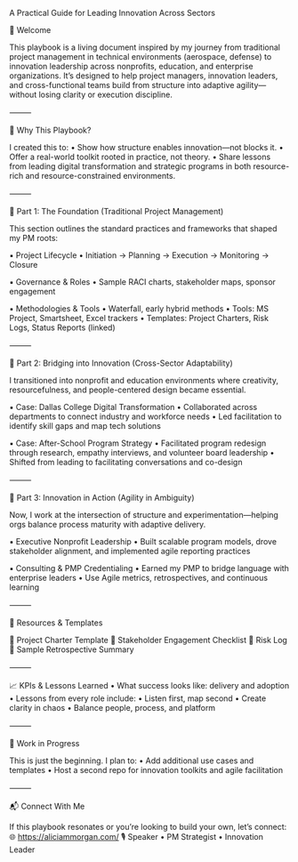 A Practical Guide for Leading Innovation Across Sectors

👋 Welcome

This playbook is a living document inspired by my journey from traditional project management in technical environments (aerospace, defense) to innovation leadership across nonprofits, education, and enterprise organizations. It’s designed to help project managers, innovation leaders, and cross-functional teams build from structure into adaptive agility—without losing clarity or execution discipline.

⸻

📌 Why This Playbook?

I created this to:
	•	Show how structure enables innovation—not blocks it.
	•	Offer a real-world toolkit rooted in practice, not theory.
	•	Share lessons from leading digital transformation and strategic programs in both resource-rich and resource-constrained environments.

⸻

🔧 Part 1: The Foundation (Traditional Project Management)

This section outlines the standard practices and frameworks that shaped my PM roots:

▪️ Project Lifecycle
	•	Initiation → Planning → Execution → Monitoring → Closure

▪️ Governance & Roles
	•	Sample RACI charts, stakeholder maps, sponsor engagement

▪️ Methodologies & Tools
	•	Waterfall, early hybrid methods
	•	Tools: MS Project, Smartsheet, Excel trackers
	•	Templates: Project Charters, Risk Logs, Status Reports (linked)

⸻

🌉 Part 2: Bridging into Innovation (Cross-Sector Adaptability)

I transitioned into nonprofit and education environments where creativity, resourcefulness, and people-centered design became essential.

▪️ Case: Dallas College Digital Transformation
	•	Collaborated across departments to connect industry and workforce needs
	•	Led facilitation to identify skill gaps and map tech solutions

▪️ Case: After-School Program Strategy
	•	Facilitated program redesign through research, empathy interviews, and volunteer board leadership
	•	Shifted from leading to facilitating conversations and co-design

⸻

🚀 Part 3: Innovation in Action (Agility in Ambiguity)

Now, I work at the intersection of structure and experimentation—helping orgs balance process maturity with adaptive delivery.

▪️ Executive Nonprofit Leadership
	•	Built scalable program models, drove stakeholder alignment, and implemented agile reporting practices

▪️ Consulting & PMP Credentialing
	•	Earned my PMP to bridge language with enterprise leaders
	•	Use Agile metrics, retrospectives, and continuous learning

⸻

📘 Resources & Templates

🔗 Project Charter Template
🔗 Stakeholder Engagement Checklist
🔗 Risk Log
🔗 Sample Retrospective Summary

⸻

📈 KPIs & Lessons Learned
	•	What success looks like: delivery and adoption
	•	Lessons from every role include:
	•	Listen first, map second
	•	Create clarity in chaos
	•	Balance people, process, and platform

⸻

🔄 Work in Progress

This is just the beginning. I plan to:
	•	Add additional use cases and templates
	•	Host a second repo for innovation toolkits and agile facilitation

⸻

📬 Connect With Me

If this playbook resonates or you’re looking to build your own, let’s connect:
🌐 https://aliciammorgan.com/
🎙️ Speaker • PM Strategist • Innovation Leader
